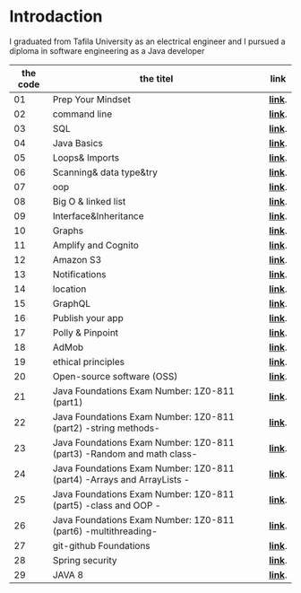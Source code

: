 # Introdaction
I graduated from Tafila University as an electrical engineer and I pursued a diploma in software engineering as a Java developer

|  the code | the titel                                                      | link  | 
|-----------|----------------------------------------------------------------|-------|
01          | Prep Your Mindset                                              |**[link](https://waelalqawasmi.github.io/reading-notes/redeme1)**.
02          | command line                                                   |**[link](https://waelalqawasmi.github.io/reading-notes/redeme2)**.
03           | SQL                                                            |**[link](https://waelalqawasmi.github.io/reading-notes/redeme3)**.
04          | Java Basics                                                    |**[link](https://waelalqawasmi.github.io/reading-notes/redeme4)**.
05          | Loops& Imports                                                 |**[link](https://waelalqawasmi.github.io/reading-notes/redeme5)**.
06          | Scanning& data type&try                                        |**[link](https://waelalqawasmi.github.io/reading-notes/redeme6)**.
07          | oop                                                            |**[link](https://waelalqawasmi.github.io/reading-notes/redeme7)**.
08          | Big O & linked list                                            |**[link](https://waelalqawasmi.github.io/reading-notes/redeme8)**.
09         | Interface&Inheritance                                          |**[link](https://waelalqawasmi.github.io/reading-notes/redeme9)**.
10         | Graphs                                                         |**[link](https://waelalqawasmi.github.io/reading-notes/readme10)**.
11        | Amplify and Cognito                                            |**[link](https://waelalqawasmi.github.io/reading-notes/readme11)**.
12        | Amazon S3                                                      |**[link](https://waelalqawasmi.github.io/reading-notes/readme12)**.
13        | Notifications                                                  |**[link](https://waelalqawasmi.github.io/reading-notes/readme13)**.
14       | location                                                       |**[link](https://waelalqawasmi.github.io/reading-notes/readme14)**.
15       | GraphQL                                                        |**[link](https://waelalqawasmi.github.io/reading-notes/readme15)**.
16      | Publish your app                                               |**[link](https://waelalqawasmi.github.io/reading-notes/readme16)**.
17      | Polly & Pinpoint                                               |**[link](https://waelalqawasmi.github.io/reading-notes/readme17)**.
18      | AdMob                                                          |**[link](https://waelalqawasmi.github.io/reading-notes/readme18)**.
19      | ethical principles                                             |**[link](https://waelalqawasmi.github.io/reading-notes/readme19)**.
20     | Open-source software (OSS)                                     |**[link](https://waelalqawasmi.github.io/reading-notes/readme20)**.
21     | Java Foundations Exam Number: 1Z0-811 (part1)                  |**[link](https://waelalqawasmi.github.io/reading-notes/readme21)**.
22    | Java Foundations Exam Number: 1Z0-811 (part2) -string methods- |**[link](https://waelalqawasmi.github.io/reading-notes/readme22)**.
23    | Java Foundations Exam Number: 1Z0-811 (part3) -Random and math class-     |**[link](https://waelalqawasmi.github.io/reading-notes/readme23)**.
24    | Java Foundations Exam Number: 1Z0-811 (part4) -Arrays and ArrayLists -     |**[link](https://waelalqawasmi.github.io/reading-notes/readme24)**.
25    | Java Foundations Exam Number: 1Z0-811 (part5) -class and OOP -     |**[link](https://waelalqawasmi.github.io/reading-notes/readme25)**.
26    | Java Foundations Exam Number: 1Z0-811 (part6) -multithreading-     |**[link](https://waelalqawasmi.github.io/reading-notes/readme26)**.
27   |  git-github Foundations     |**[link](https://waelalqawasmi.github.io/reading-notes/readme27)**.
28   |  Spring security   |**[link](https://waelalqawasmi.github.io/reading-notes/readme28)**.
29  |  JAVA 8   |**[link](https://waelalqawasmi.github.io/reading-notes/readme29)**.



